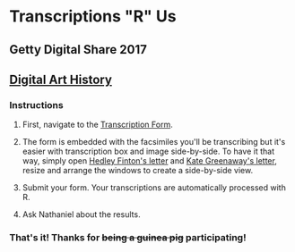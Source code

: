 # Transcriptions "R" Us
## Getty Digital Share 2017
## [Digital Art History](https://share.getty.edu/display/DAH)


### Instructions
1. First, navigate to the [Transcription Form](https://goo.gl/forms/TgYfZ24YAeS0HpcH3).

2. The form is embedded with the facsimiles you'll be transcribing but it's easier with transcription box and image side-by-side. To have it that way, simply open [Hedley Finton's letter](http://hdl.handle.net/10020/860525_d166) and [Kate Greenaway's letter](http://hdl.handle.net/10020/860525_d202), resize and arrange the windows to create a side-by-side view.

3. Submit your form. Your transcriptions are automatically processed with R.

4. Ask Nathaniel about the results.

### That's it! Thanks for ~~being a guinea pig~~ participating!
